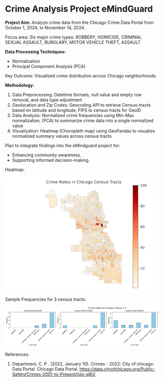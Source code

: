 # Crime Analysis Project eMindGuard

 __Project Aim:__ Analyze crime data from the Chicago Crime Data Portal from October 1, 2024, to November 14, 2024.

Focus area: Six major crime types:
ROBBERY, HOMICIDE, CRIMINAL SEXUAL ASSAULT, BURGLARY, MOTOR VEHICLE THEFT, ASSAULT




__Data Processing Techniques:__
  - Normalization
  - Principal Component Analysis (PCA)


    
Key Outcome: Visualized crime distribution across Chicago neighborhoods.



__Methodology:__
1. Data Preprocessing: Datetime formats, null value and empty row removal, and data type adjustment
2. Geolocation and Zip Codes: Geocoding API to retrieve Census-tracts based on latitude and longitude, FIPS to census tracts for GeoID
3. Data Analysis: Normalized crime frequencies using Min-Max normalization, (PCA) to summarize crime data into a single normalized value
4. Visualization: Heatmap (Choropleth map) using GeoPandas to visualize normalized summary values across census tracts





Plan to integrate findings into the eMindguard project for:
- Enhancing community awareness.
- Supporting informed decision-making.



Heatmap:

![alt text](https://github.com/SayeVikram/Crime_analysis_eMindGuard/blob/main/heatmap.png "Heatmap of crime rates in Chicago")


Sample Frequencies for 3 census tracts:

![alt text](https://github.com/SayeVikram/Crime_analysis_eMindGuard/blob/main/freqs.png "Sample Frequencies for 3 census tracts")



References: 
1. Department, C. P . (2022, January 10). Crimes - 2022: City of chicago: Data Portal. Chicago Data Portal. https://data.cityofchicago.org/Public-Safety/Crimes-2001-to-Present/ijzp-q8t2

